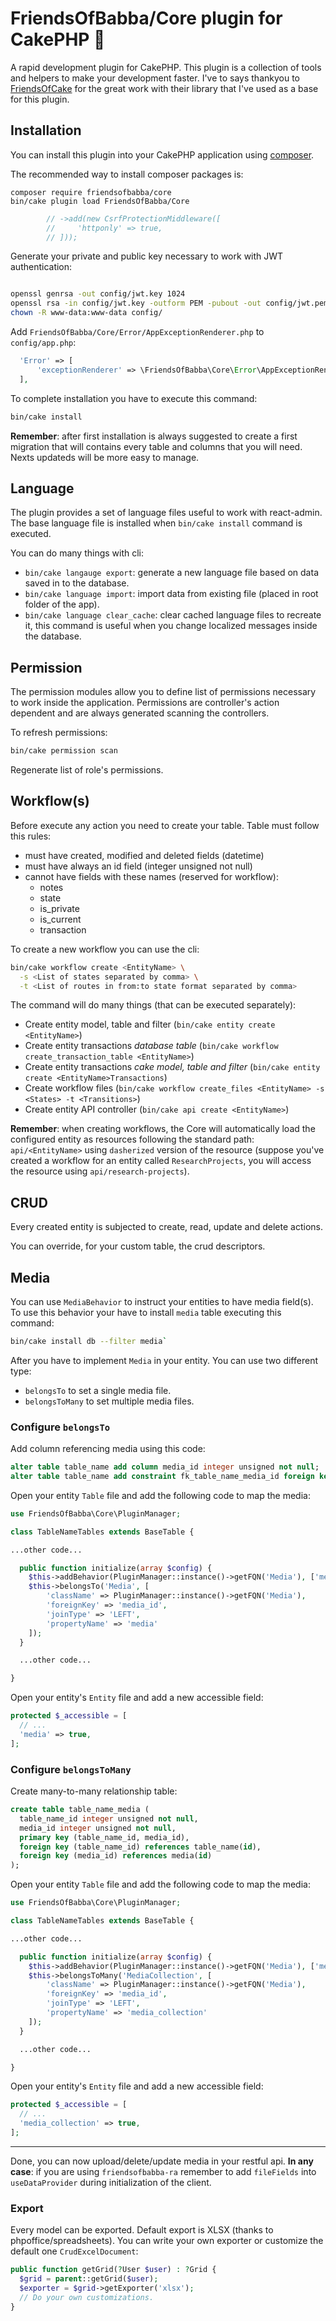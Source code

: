 # FriendsOfBabba/Core plugin for CakePHP 🥧

A rapid development plugin for CakePHP.
This plugin is a collection of tools and helpers to make your development faster.
I've to says thankyou to [FriendsOfCake](https://github.com/FriendsOfCake) for
the great work with their library that I've used as a base for this plugin.

## Installation

You can install this plugin into your CakePHP application using [composer](https://getcomposer.org).

The recommended way to install composer packages is:

```
composer require friendsofbabba/core
bin/cake plugin load FriendsOfBabba/Core
```

```php
        // ->add(new CsrfProtectionMiddleware([
        //     'httponly' => true,
        // ]));
```

Generate your private and public key necessary to work with JWT authentication:

```sh

openssl genrsa -out config/jwt.key 1024
openssl rsa -in config/jwt.key -outform PEM -pubout -out config/jwt.pem
chown -R www-data:www-data config/

```

Add `FriendsOfBabba/Core/Error/AppExceptionRenderer.php` to `config/app.php`:

```php
  'Error' => [
      'exceptionRenderer' => \FriendsOfBabba\Core\Error\AppExceptionRenderer::class,
  ],
```

To complete installation you have to execute this command:

```sh
bin/cake install
```

**Remember**: after first installation is always suggested to create a first migration
that will contains every table and columns that you will need. Nexts updateds
will be more easy to manage.

## Language

The plugin provides a set of language files useful to work with react-admin.
The base language file is installed when `bin/cake install` command is executed.

You can do many things with cli:

- `bin/cake langauge export`: generate a new language file based on data
  saved in to the database.
- `bin/cake language import`: import data from existing file (placed in
  root folder of the app).
- `bin/cake language clear_cache`: clear cached language files to recreate it, this
  command is useful when you change localized messages inside the database.

## Permission

The permission modules allow you to define list of permissions necessary to work
inside the application. Permissions are controller's action dependent and are always
generated scanning the controllers.

To refresh permissions:

```sh
bin/cake permission scan
```

Regenerate list of role's permissions.

## Workflow(s)

Before execute any action you need to create your table. Table must follow
this rules:

- must have created, modified and deleted fields (datetime)
- must have always an id field (integer unsigned not null)
- cannot have fields with these names (reserved for workflow):
  - notes
  - state
  - is_private
  - is_current
  - transaction

To create a new workflow you can use the cli:

```sh
bin/cake workflow create <EntityName> \
  -s <List of states separated by comma> \
  -t <List of routes in from:to state format separated by comma>
```

The command will do many things (that can be executed separately):

- Create entity model, table and filter (`bin/cake entity create <EntityName>`)
- Create entity transactions _database table_ (`bin/cake workflow create_transaction_table <EntityName>`)
- Create entity transactions _cake model, table and filter_ (`bin/cake entity create <EntityName>Transactions`)
- Create workflow files (`bin/cake workflow create_files <EntityName> -s <States> -t <Transitions>`)
- Create entity API controller (`bin/cake api create <EntityName>`)

**Remember**: when creating workflows, the Core will automatically load the configured entity
as resources following the standard path: `api/<EntityName>` using `dasherized` version of the resource
(suppose you've created a workflow for an entity called `ResearchProjects`, you will
access the resource using `api/research-projects`).

## CRUD

Every created entity is subjected to create, read, update and delete actions.

You can override, for your custom table, the crud descriptors.

## Media

You can use `MediaBehavior` to instruct your entities to have media field(s).
To use this behavior your have to install `media` table executing this command:

```sh
bin/cake install db --filter media`
```

After you have to implement `Media` in your entity. You can use two different type:

- `belongsTo` to set a single media file.
- `belongsToMany` to set multiple media files.

### Configure `belongsTo`

Add column referencing media using this code:

```sql
alter table table_name add column media_id integer unsigned not null;
alter table table_name add constraint fk_table_name_media_id foreign key (media_id) references media(id);
```

Open your entity `Table` file and add the following code to map the media:

```php
use FriendsOfBabba\Core\PluginManager;

class TableNameTables extends BaseTable {

...other code...

  public function initialize(array $config) {
    $this->addBehavior(PluginManager::instance()->getFQN('Media'), ['media']));
    $this->belongsTo('Media', [
        'className' => PluginManager::instance()->getFQN('Media'),
        'foreignKey' => 'media_id',
        'joinType' => 'LEFT',
        'propertyName' => 'media'
    ]);
  }

  ...other code...

}
```

Open your entity's `Entity` file and add a new accessible field:

```php
protected $_accessible = [
  // ...
  'media' => true,
];
```

### Configure `belongsToMany`

Create many-to-many relationship table:

```sql
create table table_name_media (
  table_name_id integer unsigned not null,
  media_id integer unsigned not null,
  primary key (table_name_id, media_id),
  foreign key (table_name_id) references table_name(id),
  foreign key (media_id) references media(id)
);
```

Open your entity `Table` file and add the following code to map the media:

```php
use FriendsOfBabba\Core\PluginManager;

class TableNameTables extends BaseTable {

...other code...

  public function initialize(array $config) {
    $this->addBehavior(PluginManager::instance()->getFQN('Media'), ['media']));
    $this->belongsToMany('MediaCollection', [
        'className' => PluginManager::instance()->getFQN('Media'),
        'foreignKey' => 'media_id',
        'joinType' => 'LEFT',
        'propertyName' => 'media_collection'
    ]);
  }

  ...other code...

}
```

Open your entity's `Entity` file and add a new accessible field:

```php
protected $_accessible = [
  // ...
  'media_collection' => true,
];
```

---

Done, you can now upload/delete/update media in your restful api.
**In any case**: if you are using `friendsofbabba-ra` remember to
add `fileFields` into `useDataProvider`
during initialization of the client.

### Export

Every model can be exported. Default export is XLSX (thanks to phpoffice/spreadsheets).
You can write your own exporter or customize the default one `CrudExcelDocument`:

```php
public function getGrid(?User $user) : ?Grid {
  $grid = parent::getGrid($user);
  $exporter = $grid->getExporter('xlsx');
  // Do your own customizations.
}
```
